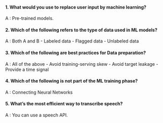 #### 1. What would you use to replace user input by machine learning?

A : Pre-trained models.

#### 2. Which of the following refers to the type of data used in ML models?

A : Both A and B
    - Labeled data
    - Flagged data
    - Unlabeled data

#### 3. Which of the following are best practices for Data preparation?

A : All of the above
    - Avoid training-serving skew
    - Avoid target leakage
    - Provide a time signal

#### 4. Which of the following is not part of the ML training phase?

A : Connecting Neural Networks

#### 5. What’s the most efficient way to transcribe speech?

A : You can use a speech API.